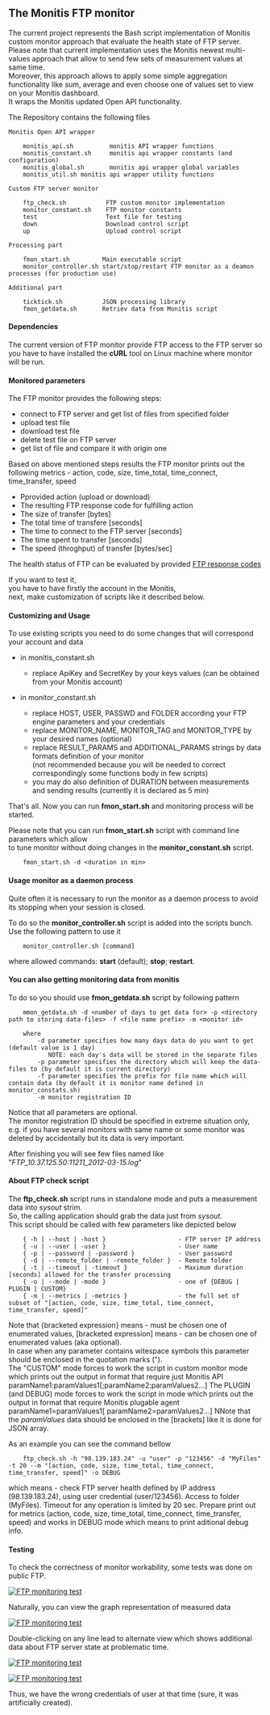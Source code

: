 ## The Monitis FTP monitor

The current project represents the Bash script implementation of Monitis custom monitor approach that evaluate the health state of FTP server.   
Please note that current implementation uses the Monitis newest multi-values approach that allow to send few sets of measurement values at same time.  
Moreover, this approach allows to apply some simple aggregation functionality like sum, average and even choose one of values set to view on your Monitis dashboard.  
It wraps the Monitis updated Open API functionality.  

The Repository contains the following files  

    Monitis Open API wrapper  

        monitis_api.sh          monitis API wrapper functions  
        monitis_constant.sh     monitis api wrapper constants (and configuration)  
        monitis_global.sh       monitis api wrapper global variables  
        monitis_util.sh	monitis api wrapper utility functions  

    Custom FTP server monitor  

        ftp_check.sh           FTP custom monitor implementation
        monitor_constant.sh    FTP monitor constants
        test                   Text file for testing
        down                   Download control script
        up                     Upload control script

    Processing part  

        fmon_start.sh         Main executable script
        monitor_controller.sh start/stop/restart FTP monitor as a deamon processes (for production use)

    Additional part  

        ticktick.sh           JSON processing library
        fmon_getdata.sh       Retriev data from Monitis script


#### Dependencies
The current version of FTP monitor provide FTP access to the FTP server so you have to have installed the __cURL__ tool on Linux  machine where monitor will be run.  

#### Monitored parameters

The FTP monitor provides the following steps:
  - connect to FTP server and get list of files from specified folder
  - upload test file
  - download test file
  - delete test file on FTP server
  - get list of file and compare it with origin one

Based on above mentioned steps results the FTP monitor prints out the following metrics - action, code, size, time_total, time_connect, time_transfer, speed

  - Pprovided action (upload or download)   
  - The resulting FTP response code for fulfilling action 
  - The size of transfer [bytes]  
  - The total time of transfere [seconds]  
  - The time to connect to the FTP server [seconds]  
  - The time spent to transfer [seconds]  
  - The speed (throghput) of transfer [bytes/sec]  

The health status of FTP can be evaluated by provided [FTP response codes](http://www.theegglestongroup.com/writing/ftp_error_codes.php)    

If you want to test it,  
you have to have firstly the account in the Monitis,   
next, make customization of scripts like it described below.

#### Customizing and Usage 
To use existing scripts you need to do some changes that will correspond your account and data

  - in monitis_constant.sh  
      - replace ApiKey and SecretKey by your keys values (can be obtained from your Monitis account)
        
  - in monitor_constant.sh  
      - replace HOST, USER, PASSWD and FOLDER according your FTP engine parameters and your credentials
      - replace MONITOR_NAME, MONITOR_TAG and MONITOR_TYPE by your desired names (optional)
      - replace RESULT_PARAMS and ADDITIONAL_PARAMS strings by data formats definition of your monitor  
       (not recommended because you will be needed to correct correspondingly some functions body in few scripts)
      - you may do also definition of DURATION between measurements and sending results (currently it is declared as 5 min)
        
That's all. Now you can run __fmon_start.sh__ and monitoring process will be started.  

Please note that you can run __fmon_start.sh__ script with command line parameters which allow  
to tune monitor without doing changes in the __monitor_constant.sh__ script.  

        fmon_start.sh -d <duration in min>

#### Usage monitor as a daemon process
Quite often it is necessary to run the monitor as a daemon process to avoid its stopping when your session is closed.  

To do so the __monitor_controller.sh__ script is added into the scripts bunch.  
Use the following pattern to use it  

        monitor_controller.sh [command]

where allowed commands: __start__ (default); __stop__; __restart__.

#### You can also getting monitoring data from monitis 
To do so you should use __fmon_getdata.sh__ script by following pattern  

        mmon_getdata.sh -d <number of days to get data for> -p <directory path to storing data-files> -f <file name prefix> -m <monitor id> 

        where
            -d parameter specifies how many days data do you want to get (default value is 1 day)
               NOTE: each day's data will be stored in the separate files
            -p parameter specifies the directory which will keep the data-files to (by default it is current directory)
            -f parameter specifies the prefix for file name which will contain data (by default it is monitor name defined in monitor_constats.sh)
            -m monitor registration ID 

Notice that all parameters are optional.  
The monitor registration ID should be specified in extreme situation only, e.g. if you have several monitors with same name or some monitor was deleted by accidentally but its data is very important.  

After finishing you will see few files named like "_FTP_10.37.125.50:11211_2012-03-15.log_"  

#### About FTP check script

The __ftp_check.sh__ script runs in standalone mode and puts a measurement data into _sysout_ strim.  
So, the calling application should grab the data just from _sysout_.  
This script should be called with few parameters like depicted below  

        { -h | --host | -host }                    - FTP server IP address
        { -u | --user | -user }                    - User name
        { -p | --password | -password }            - User password
        { -d | --remote_folder | -remote_folder }  - Remote folder
        { -t | --timeout | -timeout }              - Maximum duration [seconds] allowed for the transfer processing
        { -o | --mode | -mode }                    - one of {DEBUG | PLUGIN | CUSTOM} 
        { -m | --metrics | -metrics }              - the full set of subset of "[action, code, size, time_total, time_connect, time_transfer, speed]"

Note that {bracketed expression}  means - must be chosen one of enumerated values, [bracketed expression] means - can be chosen one of enumerated values (aka optional).  
In case when any parameter contains witespace symbols this parameter should be enclosed in the quotation marks (").  
The "CUSTOM" mode forces to work the script in custom monitor mode which prints out the output in format that require just Monitis API  
        paramName1:paramValues1[;paramName2:paramValues2...] 
The PLUGIN (and DEBUG) mode forces to work the script in mode which prints out the output in format that require Monitis plugable agent  
        paramName1=paramValues1[ paramName2=paramValues2...] 
NNote that the _paramValues_ data should be enclosed in the [brackets] like it is done for JSON array.  

As an example you can see the command bellow  

        ftp_check.sh -h "98.139.183.24" -u "user" -p "123456" -d "MyFiles" -t 20 --m "[action, code, size, time_total, time_connect, time_transfer, speed]" -o DEBUG

which means - check FTP server health defined by IP address (98.139.183.24), using user credential (user/123456). Access to folder (MyFiles). Timeout for any operation is limited by 20 sec. Prepare print out for metrics (action, code, size, time_total, time_connect, time_transfer, speed) and works in DEBUG mode which means to print aditional debug info.


#### Testing 
To check the correctness of monitor workability, some tests was done on public FTP.  

<a href="http://i.imgur.com/IOChc"><img src="http://i.imgur.com/IOChc.png?1" title="FTP monitoring test" /></a>

Naturally, you can view the graph representation of measured data

<a href="http://i.imgur.com/a9xgR"><img src="http://i.imgur.com/a9xgR.png?1" title="FTP monitoring test" /></a>

Double-clicking on any line lead to alternate view which shows additional data about FTP server state at problematic time.  

<a href="http://i.imgur.com/M1Ovo"><img src="http://i.imgur.com/M1Ovo.png?1" title="FTP monitoring test" /></a>

<a href="http://i.imgur.com/Jh9jM"><img src="http://i.imgur.com/Jh9jM.png?1" title="FTP monitoring test" /></a>

Thus, we have the wrong credentials of user at that time (sure, it was artificially created).  


